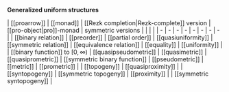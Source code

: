 
**Generalized uniform structures**

| [[proarrow]] | [[monad]] | [[Rezk completion|Rezk-complete]] version | [[pro-object|pro]]-monad | symmetric versions | | | |
| - | - | - | - | - | - | - | - |
| [[binary relation]] | [[preorder]] | [[partial order]] | [[quasiuniformity]] | [[symmetric relation]] | [[equivalence relation]] | [[equality]] | [[uniformity]] |
| [[binary function]] to $[0,\infty)$ | [[quasipseudometric]] | [[quasimetric]] | [[quasiprometric]] | [[symmetric binary function]] | [[pseudometric]] | [[metric]] | [[prometric]] |
| [[topogeny]] | [[quasiproximity]] | | [[syntopogeny]] | [[symmetric topogeny]] | [[proximity]] | | [[symmetric syntopogeny]] |
